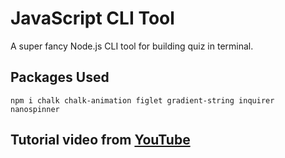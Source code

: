 # JavaScript CLI Tool

A super fancy Node.js CLI tool for building quiz in terminal.

## Packages Used

```
npm i chalk chalk-animation figlet gradient-string inquirer nanospinner
```

## Tutorial video from [YouTube](https://www.youtube.com/watch?v=_oHByo8tiEY)